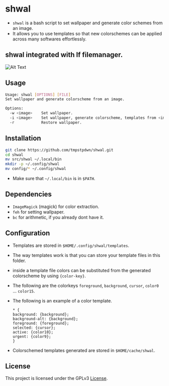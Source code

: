 # shwal

- `shwal` is a bash script to set wallpaper and generate color schemes from an image.
- It allows you to use templates so that new colorschemes can be applied across many softwares effortlessly.

## shwal integrated with lf filemanager.

![Alt Text](https://s10.gifyu.com/images/SfDyQ.gif)
  
## Usage

```sh
Usage: shwal [OPTIONS] [FILE]
Set wallpaper and generate colorscheme from an image.

Options:
  -w <image>    Set wallpaper.
  -i <image>    Set wallpaper, generate colorscheme, templates from <image>.
  -r            Restore wallpaper.
```

## Installation

```bash
git clone https://github.com/tmpstpdwn/shwal.git
cd shwal
mv src/shwal ~/.local/bin
mkdir -p ~/.config/shwal
mv config/* ~/.config/shwal
```

- Make sure that `~/.local/bin` is in `$PATH`.

## Dependencies

- `ImageMagick` (magick) for color extraction.
- `feh` for setting wallpaper.
- `bc` for arithmetic, if you already dont have it.

## Configuration

- Templates are stored in `$HOME/.config/shwal/templates`.
- The way templates work is that you can store your template files in this folder.
-  inside a template file colors can be substituted from the generated colorscheme by using `{color-key}`.
- The following are the colorkeys
`foreground`, `background`, `cursor`, `color0` ... `color15`.
- The following is an example of a color template.

  ```
  * {
  background: {background};
  background-alt: {background};
  foreground: {foreground};
  selected: {cursor};
  active: {color10};
  urgent: {color9};
  }
  ```
- Colorschemed templates generated are stored in `$HOME/cache/shwal`.

## License

This project is licensed under the GPLv3 [License](LICENSE).
